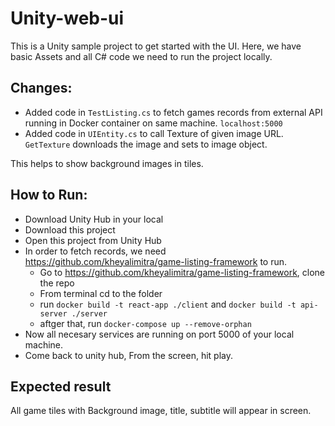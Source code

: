 # Unity-web-ui
This is a Unity sample project to get started with the UI. 
Here, we have basic Assets and all C# code we need to run the project locally. 

## Changes:
- Added code in `TestListing.cs` to fetch games records from external API running in Docker container on same machine. `localhost:5000`
- Added code in `UIEntity.cs` to call Texture of given image URL.  `GetTexture`  downloads the image and sets to image object. 

This helps to show background images in tiles. 


## How to Run:
- Download Unity Hub in your local
- Download this project 
- Open this project from Unity Hub
- In order to fetch records, we need https://github.com/kheyalimitra/game-listing-framework to run. 
  - Go to https://github.com/kheyalimitra/game-listing-framework, clone the repo
  - From terminal cd to the folder
  - run `docker build -t react-app ./client` and `docker build -t api-server ./server`
  - aftger that, run  `docker-compose up --remove-orphan`
- Now all necesary services are running on port 5000 of your local machine. 
- Come back to unity hub, From the screen, hit play. 


## Expected result 
All game tiles with Background image, title, subtitle will appear in screen. 
